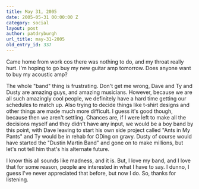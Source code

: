 ```yaml
---
title: May 31, 2005
date: 2005-05-31 00:00:00 Z
category: social
layout: post
author: patdryburgh
url_title: may-31-2005
old_entry_id: 337
---
```


Came home from work cos there was nothing to do, and my throat really hurt. I'm hoping to go buy my new guitar amp tomorrow. Does anyone want to buy my acoustic amp?  

The whole "band" thing is frustrating. Don't get me wrong, Dave and Ty and Dusty are amazing guys, and amazing musicians. However, because we are all such amazingly cool people, we definitely have a hard time getting our schedules to match up. Also trying to decide things like t-shirt designs and other things are made much more difficult. I guess it's good though, because then we aren't settling. Chances are, if I were left to make all the decisions myself and they didn't have any input, we would be a boy band by this point, with Dave leaving to start his own side project called "Ants in My Pants" and Ty would be in rehab for ODing on gravy. Dusty of course would have started the "Dustin Martin Band" and gone on to make millions, but let's not tell him that's his alternate future. 

I know this all sounds like madness, and it is. But, I love my band, and I love that for some reason, people are interested in what I have to say. I dunno, I guess I've never appreciated that before, but now I do. So, thanks for listening.